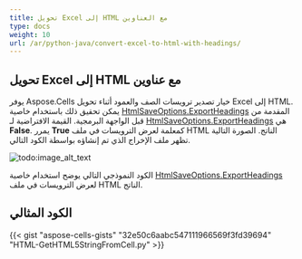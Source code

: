 ```yaml
---
title: تحويل Excel إلى HTML مع العناوين
type: docs
weight: 10
url: /ar/python-java/convert-excel-to-html-with-headings/
---
```


## **تحويل Excel إلى HTML مع عناوين**
يوفر Aspose.Cells خيار تصدير ترويسات الصف والعمود أثناء تحويل Excel إلى HTML. يمكن تحقيق ذلك باستخدام خاصية [HtmlSaveOptions.ExportHeadings](https://reference.aspose.com/cells/python/asposecells.api/htmlsaveoptions#ExportHeadings) المقدمة من قبل الواجهة البرمجية. القيمة الافتراضية لـ [HtmlSaveOptions.ExportHeadings](https://reference.aspose.com/cells/python/asposecells.api/htmlsaveoptions#ExportHeadings) هي **False**. يمرر **True** كمعلمة لعرض الترويسات في ملف HTML الناتج. الصورة التالية تظهر ملف الإخراج الذي تم إنشاؤه بواسطة الكود التالي.

![todo:image_alt_text](PrintHeadings.jpg)

الكود النموذجي التالي يوضح استخدام خاصية [HtmlSaveOptions.ExportHeadings](https://reference.aspose.com/cells/python/asposecells.api/htmlsaveoptions#ExportHeadings) لعرض الترويسات في ملف HTML الناتج.
## **الكود المثالي**
{{< gist "aspose-cells-gists" "32e50c6aabc547111966569f3fd39694" "HTML-GetHTML5StringFromCell.py" >}}

